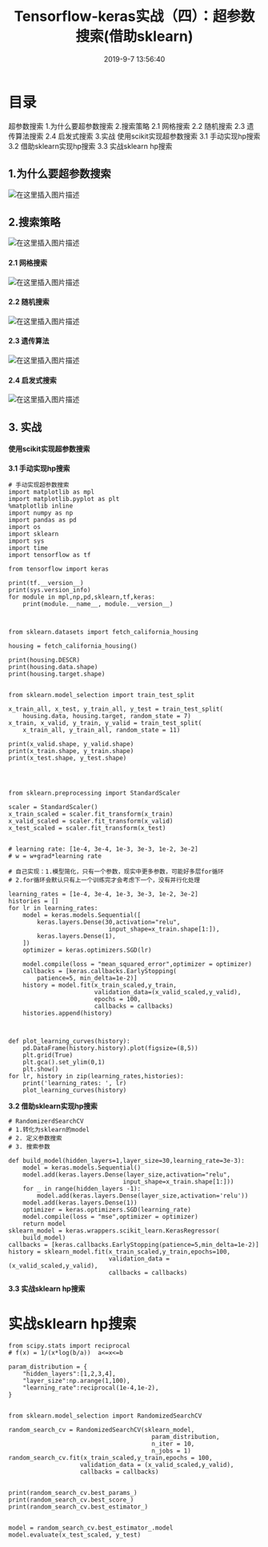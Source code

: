 ﻿---
title: Tensorflow-keras实战（四）：超参数搜索(借助sklearn)
date: 2019-9-7 13:56:40
tags: [tensorflow,keras,深度学习]
categories: 深度学习-tensorflow
---


# 目录

超参数搜索
1.为什么要超参数搜索
2.搜索策略
	2.1 网格搜索
	2.2 随机搜索
	2.3 遗传算法搜索
	2.4 启发式搜索
3.实战
使用scikit实现超参数搜索
3.1 手动实现hp搜索
3.2 借助sklearn实现hp搜索
3.3 实战sklearn hp搜索



## 1.为什么要超参数搜索
![在这里插入图片描述](https://img-blog.csdnimg.cn/20190907122122777.png)
## 2.搜索策略

![在这里插入图片描述](https://img-blog.csdnimg.cn/20190907122208597.png)
#### 2.1 网格搜索

![在这里插入图片描述](https://img-blog.csdnimg.cn/20190907122448158.png?x-oss-process=image/watermark,type_ZmFuZ3poZW5naGVpdGk,shadow_10,text_aHR0cHM6Ly9ibG9nLmNzZG4ubmV0L1hCX3BsZWFzZQ==,size_16,color_FFFFFF,t_70)
#### 2.2 随机搜索

![在这里插入图片描述](https://img-blog.csdnimg.cn/20190907122603333.png?x-oss-process=image/watermark,type_ZmFuZ3poZW5naGVpdGk,shadow_10,text_aHR0cHM6Ly9ibG9nLmNzZG4ubmV0L1hCX3BsZWFzZQ==,size_16,color_FFFFFF,t_70)
#### 2.3 遗传算法

![在这里插入图片描述](https://img-blog.csdnimg.cn/20190907122746841.png?x-oss-process=image/watermark,type_ZmFuZ3poZW5naGVpdGk,shadow_10,text_aHR0cHM6Ly9ibG9nLmNzZG4ubmV0L1hCX3BsZWFzZQ==,size_16,color_FFFFFF,t_70)
#### 2.4 启发式搜索

![在这里插入图片描述](https://img-blog.csdnimg.cn/20190907122850100.png)
## 3. 实战

#### 使用scikit实现超参数搜索


**3.1 手动实现hp搜索**

```
# 手动实现超参数搜索
import matplotlib as mpl
import matplotlib.pyplot as plt
%matplotlib inline
import numpy as np
import pandas as pd
import os
import sklearn
import sys
import time
import tensorflow as tf

from tensorflow import keras

print(tf.__version__)
print(sys.version_info)
for module in mpl,np,pd,sklearn,tf,keras:
    print(module.__name__, module.__version__)



from sklearn.datasets import fetch_california_housing

housing = fetch_california_housing()

print(housing.DESCR)
print(housing.data.shape)
print(housing.target.shape)


from sklearn.model_selection import train_test_split

x_train_all, x_test, y_train_all, y_test = train_test_split(
    housing.data, housing.target, random_state = 7)
x_train, x_valid, y_train, y_valid = train_test_split(
    x_train_all, y_train_all, random_state = 11)

print(x_valid.shape, y_valid.shape)
print(x_train.shape, y_train.shape)
print(x_test.shape, y_test.shape)




from sklearn.preprocessing import StandardScaler

scaler = StandardScaler()
x_train_scaled = scaler.fit_transform(x_train)
x_valid_scaled = scaler.fit_transform(x_valid)
x_test_scaled = scaler.fit_transform(x_test)


# learning rate: [1e-4, 3e-4, 1e-3, 3e-3, 1e-2, 3e-2]
# w = w+grad*learning rate

# 自己实现：1.模型简化，只有一个参数，现实中更多参数，可能好多层for循环 
# 2.for循环会默认只有上一个训练完才会考虑下一个，没有并行化处理

learning_rates = [1e-4, 3e-4, 1e-3, 3e-3, 1e-2, 3e-2]
histories = []
for lr in learning_rates:
    model = keras.models.Sequential([
        keras.layers.Dense(30,activation="relu",
                            input_shape=x_train.shape[1:]),
        keras.layers.Dense(1),
    ])
    optimizer = keras.optimizers.SGD(lr)
    
    model.compile(loss = "mean_squared_error",optimizer = optimizer)
    callbacks = [keras.callbacks.EarlyStopping(
        patience=5, min_delta=1e-2)]
    history = model.fit(x_train_scaled,y_train,
                        validation_data=(x_valid_scaled,y_valid),
                        epochs = 100,
                        callbacks = callbacks)
    histories.append(history)



def plot_learning_curves(history):
    pd.DataFrame(history.history).plot(figsize=(8,5))
    plt.grid(True)
    plt.gca().set_ylim(0,1)
    plt.show()
for lr, history in zip(learning_rates,histories):
    print('learning_rates: ', lr)
    plot_learning_curves(history)
```

**3.2 借助sklearn实现hp搜索**

```
# RandomizerdSearchCV
# 1.转化为sklearn的model 
# 2. 定义参数搜索 
# 3. 搜索参数

def build_model(hidden_layers=1,layer_size=30,learning_rate=3e-3):
    model = keras.models.Sequential()
    model.add(keras.layers.Dense(layer_size,activation="relu",
                                input_shape=x_train.shape[1:]))
    for _ in range(hidden_layers -1):
        model.add(keras.layers.Dense(layer_size,activation='relu'))
    model.add(keras.layers.Dense(1))
    optimizer = keras.optimizers.SGD(learning_rate)
    model.compile(loss = "mse",optimizer = optimizer)
    return model
sklearn_model = keras.wrappers.scikit_learn.KerasRegressor(
    build_model)
callbacks = [keras.callbacks.EarlyStopping(patience=5,min_delta=1e-2)]
history = sklearn_model.fit(x_train_scaled,y_train,epochs=100,
                            validation_data = (x_valid_scaled,y_valid),
                            callbacks = callbacks)
```

**3.3 实战sklearn hp搜索**

# 实战sklearn hp搜索

```
from scipy.stats import reciprocal
# f(x) = 1/(x*log(b/a))  a<=x<=b

param_distribution = {
    "hidden_layers":[1,2,3,4],
    "layer_size":np.arange(1,100),
    "learning_rate":reciprocal(1e-4,1e-2),
}


from sklearn.model_selection import RandomizedSearchCV

random_search_cv = RandomizedSearchCV(sklearn_model,
                                        param_distribution,
                                        n_iter = 10,
                                        n_jobs = 1)
random_search_cv.fit(x_train_scaled,y_train,epochs = 100,
                    validation_data = (x_valid_scaled,y_valid),
                    callbacks = callbacks)


print(random_search_cv.best_params_)
print(random_search_cv.best_score_)
print(random_search_cv.best_estimator_)


model = random_search_cv.best_estimator_.model
model.evaluate(x_test_scaled, y_test)
```



